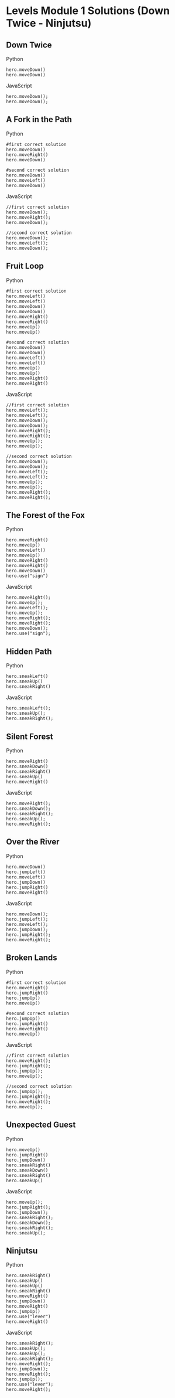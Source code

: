 # Levels Module 1 Solutions (Down Twice - Ninjutsu)

## Down Twice

Python

```
hero.moveDown()
hero.moveDown()
```

JavaScript

```
hero.moveDown();
hero.moveDown();
```

## A Fork in the Path

Python

```
#first correct solution
hero.moveDown()
hero.moveRight()
hero.moveDown()

#second correct solution
hero.moveDown()
hero.moveLeft()
hero.moveDown()
```

JavaScript

```
//first correct solution
hero.moveDown();
hero.moveRight();
hero.moveDown();

//second correct solution
hero.moveDown();
hero.moveLeft();
hero.moveDown();
```

## Fruit Loop

Python

```
#first correct solution
hero.moveLeft()
hero.moveLeft()
hero.moveDown()
hero.moveDown()
hero.moveRight()
hero.moveRight()
hero.moveUp()
hero.moveUp()

#second correct solution
hero.moveDown()
hero.moveDown()
hero.moveLeft()
hero.moveLeft()
hero.moveUp()
hero.moveUp()
hero.moveRight()
hero.moveRight()
```

JavaScript

```
//first correct solution
hero.moveLeft();
hero.moveLeft();
hero.moveDown();
hero.moveDown();
hero.moveRight();
hero.moveRight();
hero.moveUp();
hero.moveUp();

//second correct solution
hero.moveDown();
hero.moveDown();
hero.moveLeft();
hero.moveLeft();
hero.moveUp();
hero.moveUp();
hero.moveRight();
hero.moveRight();
```

## The Forest of the Fox

Python

```
hero.moveRight()
hero.moveUp()
hero.moveLeft()
hero.moveUp()
hero.moveRight()
hero.moveRight()
hero.moveDown()
hero.use("sign")
```

JavaScript

```
hero.moveRight();
hero.moveUp();
hero.moveLeft();
hero.moveUp();
hero.moveRight();
hero.moveRight();
hero.moveDown();
hero.use("sign");
```

## Hidden Path

Python

```
hero.sneakLeft()
hero.sneakUp()
hero.sneakRight()
```

JavaScript

```
hero.sneakLeft();
hero.sneakUp();
hero.sneakRight();
```

## Silent Forest

Python

```
hero.moveRight()
hero.sneakDown()
hero.sneakRight()
hero.sneakUp()
hero.moveRight()
```

JavaScript

```
hero.moveRight();
hero.sneakDown();
hero.sneakRight();
hero.sneakUp();
hero.moveRight();
```

## Over the River

Python

```
hero.moveDown()
hero.jumpLeft()
hero.moveLeft()
hero.jumpDown()
hero.jumpRight()
hero.moveRight()
```

JavaScript

```
hero.moveDown();
hero.jumpLeft();
hero.moveLeft();
hero.jumpDown();
hero.jumpRight();
hero.moveRight();
```

## Broken Lands

Python

```
#first correct solution
hero.moveRight()
hero.jumpRight()
hero.jumpUp()
hero.moveUp()

#second correct solution
hero.jumpUp()
hero.jumpRight()
hero.moveRight()
hero.moveUp()
```

JavaScript

```
//first correct solution
hero.moveRight();
hero.jumpRight();
hero.jumpUp();
hero.moveUp();

//second correct solution
hero.jumpUp();
hero.jumpRight();
hero.moveRight();
hero.moveUp();
```

## Unexpected Guest

Python

```
hero.moveUp()
hero.jumpRight()
hero.jumpDown()
hero.sneakRight()
hero.sneakDown()
hero.sneakRight()
hero.sneakUp()
```

JavaScript

```
hero.moveUp();
hero.jumpRight();
hero.jumpDown();
hero.sneakRight();
hero.sneakDown();
hero.sneakRight();
hero.sneakUp();
```

## Ninjutsu

Python

```
hero.sneakRight()
hero.sneakUp()
hero.sneakUp()
hero.sneakRight()
hero.moveRight()
hero.jumpDown()
hero.moveRight()
hero.jumpUp()
hero.use("lever")
hero.moveRight()
```

JavaScript

```
hero.sneakRight();
hero.sneakUp();
hero.sneakUp();
hero.sneakRight();
hero.moveRight();
hero.jumpDown();
hero.moveRight();
hero.jumpUp();
hero.use("lever");
hero.moveRight();
```

#
